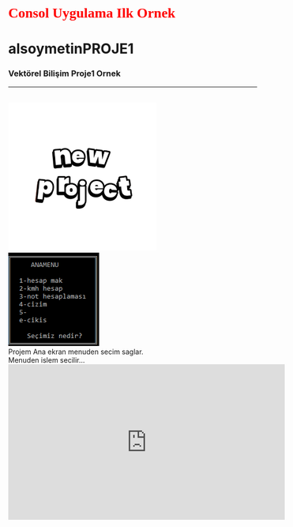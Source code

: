 <h1 style= "color:red; font-family:Times New Roman;"> Consol Uygulama Ilk Ornek </h1>

# alsoymetinPROJE1

### Vektörel Bilişim Proje1 Ornek
<hr>
<br>
<img src="projeresimleri/projectgif.gif" alt="" width="300" height="300"> <br>
<img src="projeresimleri/anaekran.PNG" alt="ANA EKRAN">
<br>
Projem Ana ekran menuden secim saglar.<br>
Menuden islem secilir...
<iframe width="560" height="315" src="https://www.youtube.com/embed/wg2EydVc_Bs?si=y_lBv9TNPrEI04TZ" title="YouTube video player" frameborder="0" allow="accelerometer; autoplay; clipboard-write; encrypted-media; gyroscope; picture-in-picture; web-share" allowfullscreen></iframe>



